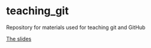 # teaching_git
Repository for materials used for teaching git and GitHub

[The slides](http://htmlpreview.github.io/?https://github.com/CWWhitney/teaching_git/blob/master/R_Git_GitHub.html)